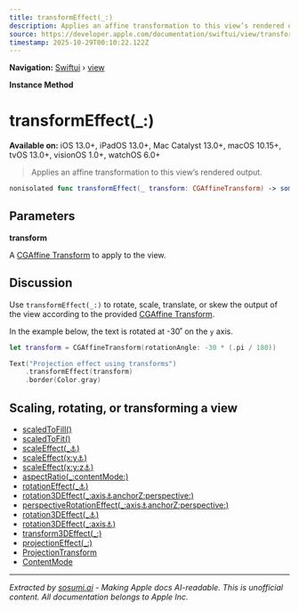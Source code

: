 ```yaml
---
title: transformEffect(_:)
description: Applies an affine transformation to this view’s rendered output.
source: https://developer.apple.com/documentation/swiftui/view/transformeffect(_:)
timestamp: 2025-10-29T00:10:22.122Z
---
```


**Navigation:** [Swiftui](/documentation/swiftui) › [view](/documentation/swiftui/view)

**Instance Method**

# transformEffect(_:)

**Available on:** iOS 13.0+, iPadOS 13.0+, Mac Catalyst 13.0+, macOS 10.15+, tvOS 13.0+, visionOS 1.0+, watchOS 6.0+

> Applies an affine transformation to this view’s rendered output.

```swift
nonisolated func transformEffect(_ transform: CGAffineTransform) -> some View
```

## Parameters

**transform**

A [CGAffine Transform](/documentation/CoreFoundation/CGAffineTransform) to apply to the view.



## Discussion

Use `transformEffect(_:)` to rotate, scale, translate, or skew the output of the view according to the provided [CGAffine Transform](/documentation/CoreFoundation/CGAffineTransform).

In the example below, the text is rotated at -30˚ on the `y` axis.

```swift
let transform = CGAffineTransform(rotationAngle: -30 * (.pi / 180))

Text("Projection effect using transforms")
    .transformEffect(transform)
    .border(Color.gray)
```



## Scaling, rotating, or transforming a view

- [scaledToFill()](/documentation/swiftui/view/scaledtofill())
- [scaledToFit()](/documentation/swiftui/view/scaledtofit())
- [scaleEffect(_:anchor:)](/documentation/swiftui/view/scaleeffect(_:anchor:))
- [scaleEffect(x:y:anchor:)](/documentation/swiftui/view/scaleeffect(x:y:anchor:))
- [scaleEffect(x:y:z:anchor:)](/documentation/swiftui/view/scaleeffect(x:y:z:anchor:))
- [aspectRatio(_:contentMode:)](/documentation/swiftui/view/aspectratio(_:contentmode:))
- [rotationEffect(_:anchor:)](/documentation/swiftui/view/rotationeffect(_:anchor:))
- [rotation3DEffect(_:axis:anchor:anchorZ:perspective:)](/documentation/swiftui/view/rotation3deffect(_:axis:anchor:anchorz:perspective:))
- [perspectiveRotationEffect(_:axis:anchor:anchorZ:perspective:)](/documentation/swiftui/view/perspectiverotationeffect(_:axis:anchor:anchorz:perspective:))
- [rotation3DEffect(_:anchor:)](/documentation/swiftui/view/rotation3deffect(_:anchor:))
- [rotation3DEffect(_:axis:anchor:)](/documentation/swiftui/view/rotation3deffect(_:axis:anchor:))
- [transform3DEffect(_:)](/documentation/swiftui/view/transform3deffect(_:))
- [projectionEffect(_:)](/documentation/swiftui/view/projectioneffect(_:))
- [ProjectionTransform](/documentation/swiftui/projectiontransform)
- [ContentMode](/documentation/swiftui/contentmode)

---

*Extracted by [sosumi.ai](https://sosumi.ai) - Making Apple docs AI-readable.*
*This is unofficial content. All documentation belongs to Apple Inc.*
